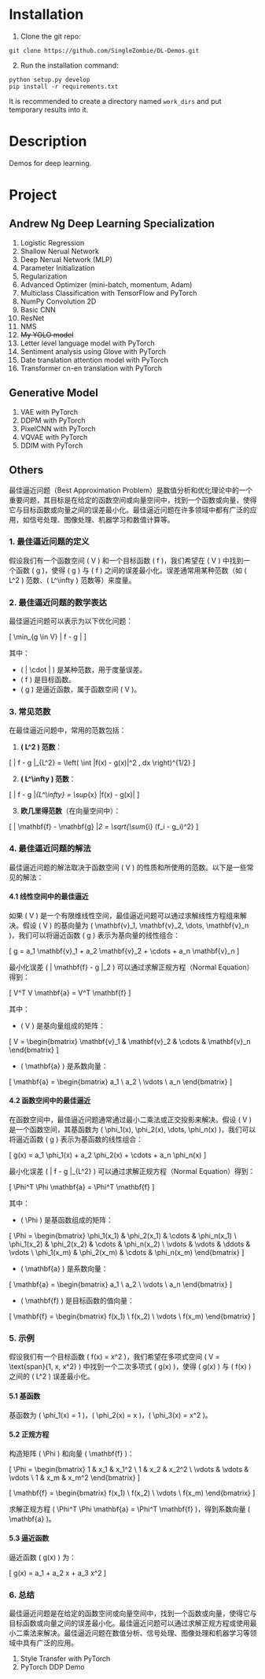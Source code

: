 # Installation

1. Clone the git repo:

```shell
git clone https://github.com/SingleZombie/DL-Demos.git
```

2. Run the installation command:

```shell
python setup.py develop
pip install -r requirements.txt
```

It is recommended to create a directory named `work_dirs` and put temporary results into it.

# Description

Demos for deep learning.

# Project

## Andrew Ng Deep Learning Specialization

01. Logistic Regression
02. Shallow Nerual Network
03. Deep Nerual Network (MLP)
04. Parameter Initialization
05. Regularization
06. Advanced Optimizer (mini-batch, momentum, Adam)
07. Multiclass Classification with TensorFlow and PyTorch
08. NumPy Convolution 2D
09. Basic CNN
10. ResNet
11. NMS
12. ~~My YOLO model~~
13. Letter level language model with PyTorch
14. Sentiment analysis using Glove with PyTorch
15. Date translation attention model with PyTorch
16. Transformer cn-en translation with PyTorch

## Generative Model

1. VAE with PyTorch
2. DDPM with PyTorch
3. PixelCNN with PyTorch
4. VQVAE with PyTorch
5. DDIM with PyTorch

## Others





最佳逼近问题（Best Approximation Problem）是数值分析和优化理论中的一个重要问题，其目标是在给定的函数空间或向量空间中，找到一个函数或向量，使得它与目标函数或向量之间的误差最小化。最佳逼近问题在许多领域中都有广泛的应用，如信号处理、图像处理、机器学习和数值计算等。

### 1. 最佳逼近问题的定义

假设我们有一个函数空间 \( V \) 和一个目标函数 \( f \)，我们希望在 \( V \) 中找到一个函数 \( g \)，使得 \( g \) 与 \( f \) 之间的误差最小化。误差通常用某种范数（如 \( L^2 \) 范数、\( L^\infty \) 范数等）来度量。

### 2. 最佳逼近问题的数学表达

最佳逼近问题可以表示为以下优化问题：

\[ \min_{g \in V} \| f - g \| \]

其中：
- \( \| \cdot \| \) 是某种范数，用于度量误差。
- \( f \) 是目标函数。
- \( g \) 是逼近函数，属于函数空间 \( V \)。

### 3. 常见范数

在最佳逼近问题中，常用的范数包括：

1. **\( L^2 \) 范数**：

\[ \| f - g \|_{L^2} = \left( \int |f(x) - g(x)|^2 \, dx \right)^{1/2} \]

2. **\( L^\infty \) 范数**：

\[ \| f - g \|_{L^\infty} = \sup_{x} |f(x) - g(x)| \]

3. **欧几里得范数**（在向量空间中）：

\[ \| \mathbf{f} - \mathbf{g} \|_2 = \sqrt{\sum_{i} (f_i - g_i)^2} \]

### 4. 最佳逼近问题的解法

最佳逼近问题的解法取决于函数空间 \( V \) 的性质和所使用的范数。以下是一些常见的解法：

#### 4.1 线性空间中的最佳逼近

如果 \( V \) 是一个有限维线性空间，最佳逼近问题可以通过求解线性方程组来解决。假设 \( V \) 的基向量为 \( \mathbf{v}_1, \mathbf{v}_2, \dots, \mathbf{v}_n \)，我们可以将逼近函数 \( g \) 表示为基向量的线性组合：

\[ g = a_1 \mathbf{v}_1 + a_2 \mathbf{v}_2 + \cdots + a_n \mathbf{v}_n \]

最小化误差 \( \| \mathbf{f} - g \|_2 \) 可以通过求解正规方程（Normal Equation）得到：

\[ V^T V \mathbf{a} = V^T \mathbf{f} \]

其中：
- \( V \) 是基向量组成的矩阵：

\[ V = \begin{bmatrix}
\mathbf{v}_1 & \mathbf{v}_2 & \cdots & \mathbf{v}_n
\end{bmatrix} \]

- \( \mathbf{a} \) 是系数向量：

\[ \mathbf{a} = \begin{bmatrix}
a_1 \\
a_2 \\
\vdots \\
a_n
\end{bmatrix} \]

#### 4.2 函数空间中的最佳逼近

在函数空间中，最佳逼近问题通常通过最小二乘法或正交投影来解决。假设 \( V \) 是一个函数空间，其基函数为 \( \phi_1(x), \phi_2(x), \dots, \phi_n(x) \)，我们可以将逼近函数 \( g \) 表示为基函数的线性组合：

\[ g(x) = a_1 \phi_1(x) + a_2 \phi_2(x) + \cdots + a_n \phi_n(x) \]

最小化误差 \( \| f - g \|_{L^2} \) 可以通过求解正规方程（Normal Equation）得到：

\[ \Phi^T \Phi \mathbf{a} = \Phi^T \mathbf{f} \]

其中：
- \( \Phi \) 是基函数组成的矩阵：

\[ \Phi = \begin{bmatrix}
\phi_1(x_1) & \phi_2(x_1) & \cdots & \phi_n(x_1) \\
\phi_1(x_2) & \phi_2(x_2) & \cdots & \phi_n(x_2) \\
\vdots & \vdots & \ddots & \vdots \\
\phi_1(x_m) & \phi_2(x_m) & \cdots & \phi_n(x_m)
\end{bmatrix} \]

- \( \mathbf{a} \) 是系数向量：

\[ \mathbf{a} = \begin{bmatrix}
a_1 \\
a_2 \\
\vdots \\
a_n
\end{bmatrix} \]

- \( \mathbf{f} \) 是目标函数的值向量：

\[ \mathbf{f} = \begin{bmatrix}
f(x_1) \\
f(x_2) \\
\vdots \\
f(x_m)
\end{bmatrix} \]

### 5. 示例

假设我们有一个目标函数 \( f(x) = x^2 \)，我们希望在多项式空间 \( V = \text{span}\{1, x, x^2\} \) 中找到一个二次多项式 \( g(x) \)，使得 \( g(x) \) 与 \( f(x) \) 之间的 \( L^2 \) 误差最小化。

#### 5.1 基函数

基函数为 \( \phi_1(x) = 1 \)，\( \phi_2(x) = x \)，\( \phi_3(x) = x^2 \)。

#### 5.2 正规方程

构造矩阵 \( \Phi \) 和向量 \( \mathbf{f} \)：

\[ \Phi = \begin{bmatrix}
1 & x_1 & x_1^2 \\
1 & x_2 & x_2^2 \\
\vdots & \vdots & \vdots \\
1 & x_m & x_m^2
\end{bmatrix} \]

\[ \mathbf{f} = \begin{bmatrix}
f(x_1) \\
f(x_2) \\
\vdots \\
f(x_m)
\end{bmatrix} \]

求解正规方程 \( \Phi^T \Phi \mathbf{a} = \Phi^T \mathbf{f} \)，得到系数向量 \( \mathbf{a} \)。

#### 5.3 逼近函数

逼近函数 \( g(x) \) 为：

\[ g(x) = a_1 + a_2 x + a_3 x^2 \]

### 6. 总结

最佳逼近问题是在给定的函数空间或向量空间中，找到一个函数或向量，使得它与目标函数或向量之间的误差最小化。最佳逼近问题可以通过求解正规方程或使用最小二乘法来解决。最佳逼近问题在数值分析、信号处理、图像处理和机器学习等领域中具有广泛的应用。
1. Style Transfer with PyTorch
2. PyTorch DDP Demo
